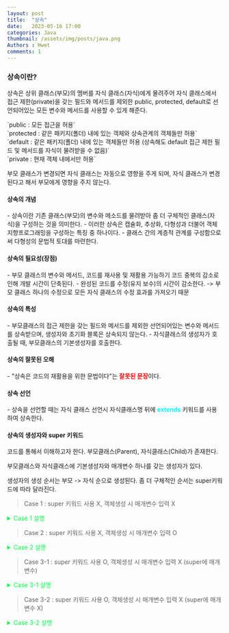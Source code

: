 ```yaml
---
layout: post
title:  "상속"
date:   2023-05-16 17:00
categories: Java
thumbnail: /assets/img/posts/java.png
Authors : Hwet
comments: 1
---
```


<h3>상속이란?</h3>
<p>상속은 상위 클래스(부모)의 멤버를 자식 클래스(자식)에게 물려주어 자식 클래스에서 접근 제한(private)을 갖는 
필드와 메서드를 제외한 public, protected, default로 선언되어있는 모든 변수와 메서드를 사용할 수 있게 해준다.</p>
`public : 모든 접근을 허용`<br>
`protected : 같은 패키지(폴더) 내에 있는 객체와 상속관계의 객체들만 허용`<br>
`default : 같은 패키지(폴더) 내에 있는 객체들만 허용 (상속해도 default 접근 제한 필드 및 메서드를 자식이 물려받을 수 없음)`<br>
`private : 현재 객체 내에서만 허용`

<p>부모 클래스가 변경되면 자식 클래스는 자동으로 영향을 주게 되며, 자식 클래스가 변경된다고 해서 부모에게 영향을 주지 않는다.</p>

<h4>상속의 개념</h4>
- 상속이란 기존 클래스(부모)의 변수와 메소드를 물려받아 좀 더 구체적인 클래스(자식)을 구성하는 것을 의미한다.
- 이러한 상속은 캡슐화, 추상화, 다형성과 더불어 객체지향프로그래밍을 구성하는 특징 중 하나이다.
- 클래스 간의 계층적 관계를 구성함으로써 다형성의 문법적 토대를 마련한다.

<h4>상속의 필요성(장점)</h4>
- 부모 클래스의 변수와 메서드, 코드를 재사용 및 재활용 가능하기 코드 중복의 감소로 인해 개발 시간이 단축된다.
- 완성된 코드를 수정(유지 보수)의 시간이 감소한다. -> 부모 클래스 하나의 수정으로 모든 자식 클래스의 수정 효과를 가져오기 때문

<h4>상속의 특성</h4>
- 부모클래스의 접근 제한을 갖는 필드와 메서드를 제외한 선언되어있는 변수와 메서드를 상속받으며, 생성자와 초기화 블록은 상속되지 않는다.
- 자식클래스의 생성자가 호출될 때, 부모클래스의 기본생성자를 호출한다.


<h4>상속의 잘못된 오해</h4>
- "상속은 코드의 재활용을 위한 문법이다"는 <strong style="color:red">잘못된 문장</strong>이다.

<h4>상속 선언</h4>
- 상속을 선언할 때는 자식 클래스 선언시 자식클래스명 뒤에 <strong style="color:#00FFFF">extends</strong> 키워드를 사용하여 상속한다. 

<h4>상속의 생성자와 super 키워드</h4>
<p>코드를 통해서 이해하고자 한다. 부모클래스(Parent), 자식클래스(Child)가 존재한다.</p>
<p>부모클래스와 자식클래스에 기본생성자와 매개변수 하나를 갖는 생성자가 있다.</p>
<p>생성자의 생성 순서는 부모 -> 자식 순으로 생성된다. 좀 더 구체적인 순서는 super키워드에 따라 달라진다.</p>

> Case 1 : super 키워드 사용 X, 객체생성 시 매개변수 입력 X
<p><details>
<summary style="color:#00FF40;">Case 1 설명</summary>

{% highlight java %}
// 부모 클래스 
public class Parent {
	public String nation;
	
	public Parent() {		// 기본생성자
		this("나라"); // 부모 생성자중 String 매개변수 하나의 생성자를 불러온다 (존재한다는 가정하에 -> 없으면 에러)
		System.out.println("부모 기본생성자");
	}
	
	public Parent(String nation) {
		this.nation = nation;
		System.out.println("부모 매개변수 : " + nation);
	}
}

// 자식 클래스
public class Child extends Parent{
    public String name;

    public Child() {
        this("이름"); // 자식 생성자중 String 매개변수 하나의 생성자를 불러온다 (존재한다는 가정하에 -> 없으면 에러)
        // nation = "생성";     // 에러 X -> 부모 생성자를 먼저 불러왔기 때문에 부모 클래스의 객체 사용가능 
        System.out.println("자식 기본생성자");
    }

    public Child(String name) {
        this.name = name;
        System.out.println("자식 매개변수 : " + name);
    }

    public static void main(String[] args) {
        Child child = new Child();
        // System.out.println(child.nation);    // "생성"이 출력됨
    }
}
{% endhighlight %}
<blockquote> 출력 결과
<div>
부모 매개변수 : 나라<br>
부모 기본생성자<br>
자식 매개변수 : 이름<br>
자식 기본생성자</div>
</blockquote>

<h5>생성자의 생성완료 순서 </h5>
<p><strong style="color:#00FFFF">부모매개변수 -> 부모기본 -> 자식매개변수 -> 자식기본</strong> 순으로 생성자의 생성이 완료된다. </p>
<h5>흐름도(Debug로 체크)</h5>
<p>Child child = new Child() => (자식) 기본생성자 실행 => (자식) this키워드로 매개변수생성자 실행 => (자식) 매개변수생성자에서 자동생성된(생략되어있는) 부모의 기본생성자 코드 
=> (부모) 기본생성자 실행 => (부모) 기본생성자 this 키워드 => (부모) 매개변수생성자 전체실행(코드종료) => (부모) 기본생성자 출력코드 (코드종료)=> (자식) 매개변수생성자 실행코드(코드종료) 
=> (자식) 기본생성자 출력코드</p>

</details></p>

> Case 2 : super 키워드 사용 X, 객체생성 시 매개변수 입력 O
<p><details>
<summary style="color:#00FF40;">Case 2 설명</summary>

{% highlight java %}
// 부모 클래스 
public class Parent {
	public String nation;
	
	public Parent() {		// 기본생성자
		this("나라"); // 부모 생성자중 String 매개변수 하나의 생성자를 불러온다 (존재한다는 가정하에 -> 없으면 에러)
		System.out.println("부모 기본생성자");
	}
	
	public Parent(String nation) {
		this.nation = nation;
		System.out.println("부모 매개변수 : " + nation);
	}
}

// 자식 클래스
public class Child extends Parent{
    public String name;

    public Child() {
        this("이름"); // 자식 생성자중 String 매개변수 하나의 생성자를 불러온다 (존재한다는 가정하에 -> 없으면 에러)
        System.out.println("자식 기본생성자");
    }

    public Child(String name) {
        this.name = name;
        System.out.println("자식 매개변수 : " + name);
    }

    public static void main(String[] args) {
        Child child = new Child("변수");
    }
}
{% endhighlight %}
<blockquote> 출력 결과
<div>
부모 매개변수 : 나라<br>
부모 기본생성자<br>
자식 매개변수 : 변수</div>
</blockquote>

<h5>생성자의 생성완료 순서 </h5>
<p><strong style="color:#00FFFF">부모매개변수 -> 부모기본 -> 자식매개변수</strong> 순으로 생성자의 생성이 완료된다. </p>
<h5>흐름도</h5>
<p>Debug모드로 직접 해보자</p>

</details></p>

> Case 3-1 : super 키워드 사용 O, 객체생성 시 매개변수 입력 X (super에 매개변수)
<p><details>
<summary style="color:#00FF40;">Case 3-1 설명</summary>

{% highlight java %}
// 부모 클래스 
public class Parent {
	public String nation;
	
	public Parent() {		// 기본생성자
		this("나라"); // 부모 생성자중 String 매개변수 하나의 생성자를 불러온다 (존재한다는 가정하에 -> 없으면 에러)
		System.out.println("부모 기본생성자");
	}
	
	public Parent(String nation) {
		this.nation = nation;
		System.out.println("부모 매개변수 : " + nation);
	}
}

// 자식 클래스
public class Child extends Parent{
    public String name;

    public Child() {
        this("이름"); // 자식 생성자중 String 매개변수 하나의 생성자를 불러온다 (존재한다는 가정하에 -> 없으면 에러)
        System.out.println("자식 기본생성자");
    }

    public Child(String name) {
        super(name);
        this.name = name;
        System.out.println("자식 매개변수 : " + name);
    }

    public static void main(String[] args) {
        Child child = new Child();
    }
}
{% endhighlight %}
<blockquote> 출력 결과
<div>
부모 매개변수 : 변수<br>
자식 매개변수 : 이름<br>
자식 기본생성자</div>
</blockquote>

<h5>생성자의 생성완료 순서 </h5>
<p><strong style="color:#00FFFF">부모매개변수 -> 자식매개변수 -> 자식기본</strong> 순으로 생성자의 생성이 완료된다. </p>
<h5>흐름도</h5>
<p>Debug모드로 직접 해보자</p>

</details></p>


> Case 3-2 : super 키워드 사용 O, 객체생성 시 매개변수 입력 X (super에 매개변수 X)
<p><details>
<summary style="color:#00FF40;">Case 3-2 설명</summary>

{% highlight java %}
// 부모 클래스
public class Parent {
public String nation;

	public Parent() {		// 기본생성자
		this("나라"); // 부모 생성자중 String 매개변수 하나의 생성자를 불러온다 (존재한다는 가정하에 -> 없으면 에러)
		System.out.println("부모 기본생성자");
	}
	
	public Parent(String nation) {
		this.nation = nation;
		System.out.println("부모 매개변수 : " + nation);
	}
}

// 자식 클래스
public class Child extends Parent{
public String name;

    public Child() {
        this("이름"); // 자식 생성자중 String 매개변수 하나의 생성자를 불러온다 (존재한다는 가정하에 -> 없으면 에러)
        System.out.println("자식 기본생성자");
    }

    public Child(String name) {
        super();
        this.name = name;
        System.out.println("자식 매개변수 : " + name);
    }

    public static void main(String[] args) {
        Child child = new Child();
    }
}
{% endhighlight %}
<blockquote> 출력 결과
<div>
부모 매개변수 : 나라<br>
부모 기본생성자<br>
자식 매개변수 : 이름<br>
자식 기본생성자</div>
</blockquote>

<h5>생성자의 생성완료 순서 </h5>
<p><strong style="color:#00FFFF">부모매개변수 -> 부모기본 -> 자식매개변수 -> 자식기본</strong> 순으로 생성자의 생성이 완료된다. </p>
<h5>흐름도</h5>
<p>Debug모드로 직접 해보자</p>

</details></p>